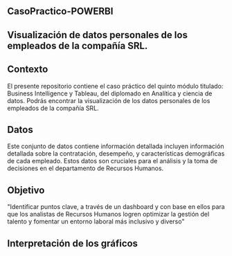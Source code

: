 ## CasoPractico-POWERBI
## Visualización de datos personales de los empleados de la compañía SRL.

## Contexto
El presente repositorio contiene el caso práctico del quinto módulo titulado: Business Intelligence y Tableau, del diplomado en Analítica y ciencia de datos.
Podrás encontrar la visualización de los datos personales de los empleados de la compañía SRL.

## Datos
Este conjunto de datos contiene información detallada incluyen información detallada sobre la contratación, desempeño, y características demográficas de cada empleado. Estos datos son cruciales para el análisis y la toma de decisiones en el departamento de Recursos Humanos.

## Objetivo
"Identificar puntos clave, a través de un dashboard y con base en ellos para que los analistas de Recursos Humanos logren optimizar la gestión del talento y fomentar un entorno laboral más inclusivo y diverso"

## Interpretación de los gráficos
